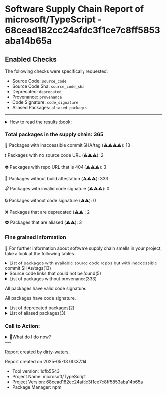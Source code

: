 
# Software Supply Chain Report of microsoft/TypeScript - 68cead182cc24afdc3f1ce7c8ff5853aba14b65a

## Enabled Checks
The following checks were specifically requested:

- Source Code: `source_code`
- Source Code Sha: `source_code_sha`
- Deprecated: `deprecated`
- Provenance: `provenance`
- Code Signature: `code_signature`
- Aliased Packages: `aliased_packages`

---


<details>
    <summary>How to read the results :book: </summary>
    
 Dirty-waters has analyzed your project dependencies and found different categories for each of them:

    
 - ⚠️⚠️⚠️⚠️ : critical severity 

    
 - ⚠️⚠️⚠️ : high severity 

    
 - ⚠️⚠️: medium severity 

    
 - ⚠️: low severity 

</details>
        

 ### Total packages in the supply chain: 365


:wrench: Packages with inaccessible commit SHA/tag (⚠️⚠️⚠️⚠️): 13

:heavy_exclamation_mark: Packages with no source code URL (⚠️⚠️⚠️): 2

:no_entry: Packages with repo URL that is 404 (⚠️⚠️⚠️): 3

:black_square_button: Packages without build attestation (⚠️⚠️⚠️): 333

:unlock: Packages with invalid code signature (⚠️⚠️⚠️): 0

:lock: Packages without code signature (⚠️⚠️): 0

:x: Packages that are deprecated (⚠️⚠️): 2

:alien: Packages that are aliased (⚠️⚠️): 3


### Fine grained information

:dolphin: For further information about software supply chain smells in your project, take a look at the following tables.

<details>
<summary>List of packages with available source code repos but with inaccessible commit SHAs/tags(13)</summary>
    


| package_name                         | sha_exists   | tag_version   | is_sha   | sha   | tag_url   | message                           |   status_code_for_sha | parent                                      |
|:-------------------------------------|:-------------|:--------------|:---------|:------|:----------|:----------------------------------|----------------------:|:--------------------------------------------|
| `@types/chai@4.3.20`                 | False        | `4.3.20`      | False    |       |           | Tag 4.3.20 not found in the repo  |                   404 | `[]`                                        |
| `@types/diff@5.2.3`                  | False        | `5.2.3`       | False    |       |           | Tag 5.2.3 not found in the repo   |                   404 | `[]`                                        |
| `@types/estree@1.0.6`                | False        | `1.0.6`       | False    |       |           | Tag 1.0.6 not found in the repo   |                   404 | `[]`                                        |
| `@types/istanbul-lib-coverage@2.0.6` | False        | `2.0.6`       | False    |       |           | Tag 2.0.6 not found in the repo   |                   404 | `[]`                                        |
| `@types/json-schema@7.0.15`          | False        | `7.0.15`      | False    |       |           | Tag 7.0.15 not found in the repo  |                   404 | `[]`                                        |
| `@types/minimist@1.2.5`              | False        | `1.2.5`       | False    |       |           | Tag 1.2.5 not found in the repo   |                   404 | `[]`                                        |
| `@types/mocha@10.0.10`               | False        | `10.0.10`     | False    |       |           | Tag 10.0.10 not found in the repo |                   404 | `[]`                                        |
| `@types/ms@0.7.34`                   | False        | `0.7.34`      | False    |       |           | Tag 0.7.34 not found in the repo  |                   404 | `[]`                                        |
| `@types/node@22.10.2`                | False        | `22.10.2`     | False    |       |           | Tag 22.10.2 not found in the repo |                   404 | `[]`                                        |
| `@types/source-map-support@0.5.10`   | False        | `0.5.10`      | False    |       |           | Tag 0.5.10 not found in the repo  |                   404 | `[]`                                        |
| `@types/which@3.0.4`                 | False        | `3.0.4`       | False    |       |           | Tag 3.0.4 not found in the repo   |                   404 | `[]`                                        |
| `keyv@4.5.4`                         | False        | `4.5.4`       | False    |       |           | Tag 4.5.4 not found in the repo   |                   404 | `[]`                                        |
| `lodash.merge@4.6.2`                 | False        | `4.6.2`       | False    |       |           | Tag 4.6.2 not found in the repo   |                   404 | `['@typescript-eslint/rule-tester@8.18.1']` |
</details>

<details>
<summary>Source code links that could not be found(5)</summary>
    


|   index | package_name             | github_url                                    | github_exists   | parent                       |
|--------:|:-------------------------|:----------------------------------------------|:----------------|:-----------------------------|
|       1 | `lz-utils@2.1.0`         | No_repo_info_found                            |                 | `[]`                         |
|       2 | `monocart-locator@1.0.2` | No_repo_info_found                            |                 | `[]`                         |
|       3 | `concat-map@0.0.1`       | https://github.com/substack/node-concat-map   | False           | `['brace-expansion@1.1.11']` |
|       4 | `file-entry-cache@8.0.0` | https://github.com/jaredwray/file-entry-cache | False           | `[]`                         |
|       5 | `flat-cache@4.0.1`       | https://github.com/jaredwray/flat-cache       | False           | `[]`                         |
</details>

<details>
<summary>List of packages without provenance(333)</summary>
    


| package_name                                  | provenance_in_version   | parent                                                                                                                                                                                                        |
|:----------------------------------------------|:------------------------|:--------------------------------------------------------------------------------------------------------------------------------------------------------------------------------------------------------------|
| `@bcoe/v8-coverage@1.0.1`                     | False                   | `[]`                                                                                                                                                                                                          |
| `@dprint/darwin-arm64@0.47.6`                 | False                   | `[]`                                                                                                                                                                                                          |
| `@dprint/darwin-x64@0.47.6`                   | False                   | `[]`                                                                                                                                                                                                          |
| `@dprint/formatter@0.4.1`                     | False                   | `[]`                                                                                                                                                                                                          |
| `@dprint/linux-arm64-glibc@0.47.6`            | False                   | `[]`                                                                                                                                                                                                          |
| `@dprint/linux-arm64-musl@0.47.6`             | False                   | `[]`                                                                                                                                                                                                          |
| `@dprint/linux-riscv64-glibc@0.47.6`          | False                   | `[]`                                                                                                                                                                                                          |
| `@dprint/linux-x64-glibc@0.47.6`              | False                   | `[]`                                                                                                                                                                                                          |
| `@dprint/linux-x64-musl@0.47.6`               | False                   | `[]`                                                                                                                                                                                                          |
| `@dprint/typescript@0.93.3`                   | False                   | `[]`                                                                                                                                                                                                          |
| `@dprint/win32-arm64@0.47.6`                  | False                   | `[]`                                                                                                                                                                                                          |
| `@dprint/win32-x64@0.47.6`                    | False                   | `[]`                                                                                                                                                                                                          |
| `@esbuild/aix-ppc64@0.24.0`                   | False                   | `[]`                                                                                                                                                                                                          |
| `@esbuild/android-arm64@0.24.0`               | False                   | `[]`                                                                                                                                                                                                          |
| `@esbuild/android-arm@0.24.0`                 | False                   | `[]`                                                                                                                                                                                                          |
| `@esbuild/android-x64@0.24.0`                 | False                   | `[]`                                                                                                                                                                                                          |
| `@esbuild/darwin-arm64@0.24.0`                | False                   | `[]`                                                                                                                                                                                                          |
| `@esbuild/darwin-x64@0.24.0`                  | False                   | `[]`                                                                                                                                                                                                          |
| `@esbuild/freebsd-arm64@0.24.0`               | False                   | `[]`                                                                                                                                                                                                          |
| `@esbuild/freebsd-x64@0.24.0`                 | False                   | `[]`                                                                                                                                                                                                          |
| `@esbuild/linux-arm64@0.24.0`                 | False                   | `[]`                                                                                                                                                                                                          |
| `@esbuild/linux-arm@0.24.0`                   | False                   | `[]`                                                                                                                                                                                                          |
| `@esbuild/linux-ia32@0.24.0`                  | False                   | `[]`                                                                                                                                                                                                          |
| `@esbuild/linux-loong64@0.24.0`               | False                   | `[]`                                                                                                                                                                                                          |
| `@esbuild/linux-mips64el@0.24.0`              | False                   | `[]`                                                                                                                                                                                                          |
| `@esbuild/linux-ppc64@0.24.0`                 | False                   | `[]`                                                                                                                                                                                                          |
| `@esbuild/linux-riscv64@0.24.0`               | False                   | `[]`                                                                                                                                                                                                          |
| `@esbuild/linux-s390x@0.24.0`                 | False                   | `[]`                                                                                                                                                                                                          |
| `@esbuild/linux-x64@0.24.0`                   | False                   | `[]`                                                                                                                                                                                                          |
| `@esbuild/netbsd-x64@0.24.0`                  | False                   | `[]`                                                                                                                                                                                                          |
| `@esbuild/openbsd-arm64@0.24.0`               | False                   | `[]`                                                                                                                                                                                                          |
| `@esbuild/openbsd-x64@0.24.0`                 | False                   | `[]`                                                                                                                                                                                                          |
| `@esbuild/sunos-x64@0.24.0`                   | False                   | `[]`                                                                                                                                                                                                          |
| `@esbuild/win32-arm64@0.24.0`                 | False                   | `[]`                                                                                                                                                                                                          |
| `@esbuild/win32-ia32@0.24.0`                  | False                   | `[]`                                                                                                                                                                                                          |
| `@esbuild/win32-x64@0.24.0`                   | False                   | `[]`                                                                                                                                                                                                          |
| `@esfx/cancelable@1.0.0`                      | False                   | `[]`                                                                                                                                                                                                          |
| `@esfx/canceltoken@1.0.0`                     | False                   | `[]`                                                                                                                                                                                                          |
| `@esfx/disposable@1.0.0`                      | False                   | `[]`                                                                                                                                                                                                          |
| `@eslint/js@9.17.0`                           | False                   | `['eslint@9.17.0']`                                                                                                                                                                                           |
| `@humanfs/core@0.19.1`                        | False                   | `[]`                                                                                                                                                                                                          |
| `@humanfs/node@0.16.6`                        | False                   | `[]`                                                                                                                                                                                                          |
| `@humanwhocodes/module-importer@1.0.1`        | False                   | `[]`                                                                                                                                                                                                          |
| `@humanwhocodes/retry@0.3.1`                  | False                   | `[]`                                                                                                                                                                                                          |
| `@humanwhocodes/retry@0.4.1`                  | False                   | `[]`                                                                                                                                                                                                          |
| `@isaacs/cliui@8.0.2`                         | False                   | `[]`                                                                                                                                                                                                          |
| `@istanbuljs/schema@0.1.3`                    | False                   | `[]`                                                                                                                                                                                                          |
| `@jridgewell/resolve-uri@3.1.2`               | False                   | `[]`                                                                                                                                                                                                          |
| `@jridgewell/sourcemap-codec@1.5.0`           | False                   | `[]`                                                                                                                                                                                                          |
| `@jridgewell/trace-mapping@0.3.25`            | False                   | `[]`                                                                                                                                                                                                          |
| `@nodelib/fs.scandir@2.1.5`                   | False                   | `['@nodelib/fs.walk@1.2.8']`                                                                                                                                                                                  |
| `@nodelib/fs.stat@2.0.5`                      | False                   | `['@nodelib/fs.scandir@2.1.5']`                                                                                                                                                                               |
| `@nodelib/fs.walk@1.2.8`                      | False                   | `['knip@5.41.0']`                                                                                                                                                                                             |
| `@pkgjs/parseargs@0.11.0`                     | False                   | `[]`                                                                                                                                                                                                          |
| `@snyk/github-codeowners@1.1.0`               | False                   | `['knip@5.41.0']`                                                                                                                                                                                             |
| `@types/chai@4.3.20`                          | False                   | `[]`                                                                                                                                                                                                          |
| `@types/diff@5.2.3`                           | False                   | `[]`                                                                                                                                                                                                          |
| `@types/estree@1.0.6`                         | False                   | `[]`                                                                                                                                                                                                          |
| `@types/istanbul-lib-coverage@2.0.6`          | False                   | `[]`                                                                                                                                                                                                          |
| `@types/json-schema@7.0.15`                   | False                   | `[]`                                                                                                                                                                                                          |
| `@types/minimist@1.2.5`                       | False                   | `[]`                                                                                                                                                                                                          |
| `@types/mocha@10.0.10`                        | False                   | `[]`                                                                                                                                                                                                          |
| `@types/ms@0.7.34`                            | False                   | `[]`                                                                                                                                                                                                          |
| `@types/node@22.10.2`                         | False                   | `[]`                                                                                                                                                                                                          |
| `@types/source-map-support@0.5.10`            | False                   | `[]`                                                                                                                                                                                                          |
| `@types/which@3.0.4`                          | False                   | `[]`                                                                                                                                                                                                          |
| `@typescript-eslint/eslint-plugin@8.18.1`     | False                   | `['typescript-eslint@8.18.1']`                                                                                                                                                                                |
| `@typescript-eslint/parser@8.18.1`            | False                   | `['typescript-eslint@8.18.1']`                                                                                                                                                                                |
| `@typescript-eslint/rule-tester@8.18.1`       | False                   | `[]`                                                                                                                                                                                                          |
| `@typescript-eslint/scope-manager@8.18.1`     | False                   | `['@typescript-eslint/parser@8.18.1', '@typescript-eslint/utils@8.18.1', '@typescript-eslint/eslint-plugin@8.18.1']`                                                                                          |
| `@typescript-eslint/type-utils@8.18.1`        | False                   | `['@typescript-eslint/eslint-plugin@8.18.1']`                                                                                                                                                                 |
| `@typescript-eslint/types@8.18.1`             | False                   | `['@typescript-eslint/parser@8.18.1', '@typescript-eslint/scope-manager@8.18.1', '@typescript-eslint/typescript-estree@8.18.1', '@typescript-eslint/visitor-keys@8.18.1', '@typescript-eslint/utils@8.18.1']` |
| `@typescript-eslint/typescript-estree@8.18.1` | False                   | `['@typescript-eslint/rule-tester@8.18.1', '@typescript-eslint/parser@8.18.1', '@typescript-eslint/type-utils@8.18.1', '@typescript-eslint/utils@8.18.1']`                                                    |
| `@typescript-eslint/utils@8.18.1`             | False                   | `['@typescript-eslint/rule-tester@8.18.1', '@typescript-eslint/type-utils@8.18.1', 'typescript-eslint@8.18.1', '@typescript-eslint/eslint-plugin@8.18.1']`                                                    |
| `@typescript-eslint/visitor-keys@8.18.1`      | False                   | `['@typescript-eslint/parser@8.18.1', '@typescript-eslint/scope-manager@8.18.1', '@typescript-eslint/typescript-estree@8.18.1', '@typescript-eslint/eslint-plugin@8.18.1']`                                   |
| `acorn-jsx@5.3.2`                             | False                   | `[]`                                                                                                                                                                                                          |
| `acorn-loose@8.4.0`                           | False                   | `[]`                                                                                                                                                                                                          |
| `acorn-walk@8.3.4`                            | False                   | `[]`                                                                                                                                                                                                          |
| `acorn@8.14.0`                                | False                   | `[]`                                                                                                                                                                                                          |
| `aggregate-error@3.1.0`                       | False                   | `[]`                                                                                                                                                                                                          |
| `ajv@6.12.6`                                  | False                   | `[]`                                                                                                                                                                                                          |
| `ansi-colors@4.1.3`                           | False                   | `[]`                                                                                                                                                                                                          |
| `ansi-regex@5.0.1`                            | False                   | `[]`                                                                                                                                                                                                          |
| `ansi-regex@6.1.0`                            | False                   | `[]`                                                                                                                                                                                                          |
| `ansi-styles@3.2.1`                           | False                   | `[]`                                                                                                                                                                                                          |
| `ansi-styles@4.3.0`                           | False                   | `[]`                                                                                                                                                                                                          |
| `ansi-styles@6.2.1`                           | False                   | `[]`                                                                                                                                                                                                          |
| `anymatch@3.1.3`                              | False                   | `[]`                                                                                                                                                                                                          |
| `argparse@2.0.1`                              | False                   | `[]`                                                                                                                                                                                                          |
| `array-back@4.0.2`                            | False                   | `[]`                                                                                                                                                                                                          |
| `assertion-error@1.1.0`                       | False                   | `[]`                                                                                                                                                                                                          |
| `azure-devops-node-api@14.1.0`                | False                   | `[]`                                                                                                                                                                                                          |
| `balanced-match@1.0.2`                        | False                   | `[]`                                                                                                                                                                                                          |
| `before-after-hook@3.0.2`                     | False                   | `[]`                                                                                                                                                                                                          |
| `binary-extensions@2.3.0`                     | False                   | `[]`                                                                                                                                                                                                          |
| `brace-expansion@1.1.11`                      | False                   | `[]`                                                                                                                                                                                                          |
| `brace-expansion@2.0.1`                       | False                   | `[]`                                                                                                                                                                                                          |
| `braces@3.0.3`                                | False                   | `[]`                                                                                                                                                                                                          |
| `browser-stdout@1.3.1`                        | False                   | `[]`                                                                                                                                                                                                          |
| `buffer-from@1.1.2`                           | False                   | `[]`                                                                                                                                                                                                          |
| `c8@10.1.3`                                   | False                   | `[]`                                                                                                                                                                                                          |
| `call-bind-apply-helpers@1.0.1`               | False                   | `[]`                                                                                                                                                                                                          |
| `call-bound@1.0.3`                            | False                   | `[]`                                                                                                                                                                                                          |
| `callsites@3.1.0`                             | False                   | `[]`                                                                                                                                                                                                          |
| `camelcase@6.3.0`                             | False                   | `[]`                                                                                                                                                                                                          |
| `chai@4.5.0`                                  | False                   | `[]`                                                                                                                                                                                                          |
| `chalk@2.4.2`                                 | False                   | `[]`                                                                                                                                                                                                          |
| `chalk@4.1.2`                                 | False                   | `[]`                                                                                                                                                                                                          |
| `check-error@1.0.3`                           | False                   | `[]`                                                                                                                                                                                                          |
| `clean-stack@2.2.0`                           | False                   | `[]`                                                                                                                                                                                                          |
| `cliui@7.0.4`                                 | False                   | `[]`                                                                                                                                                                                                          |
| `cliui@8.0.1`                                 | False                   | `[]`                                                                                                                                                                                                          |
| `clone@1.0.4`                                 | False                   | `[]`                                                                                                                                                                                                          |
| `color-convert@1.9.3`                         | False                   | `[]`                                                                                                                                                                                                          |
| `color-convert@2.0.1`                         | False                   | `[]`                                                                                                                                                                                                          |
| `color-name@1.1.3`                            | False                   | `['color-convert@1.9.3']`                                                                                                                                                                                     |
| `color-name@1.1.4`                            | False                   | `[]`                                                                                                                                                                                                          |
| `command-line-usage@6.1.3`                    | False                   | `[]`                                                                                                                                                                                                          |
| `commander@12.1.0`                            | False                   | `[]`                                                                                                                                                                                                          |
| `commander@4.1.1`                             | False                   | `[]`                                                                                                                                                                                                          |
| `comment-parser@1.4.1`                        | False                   | `[]`                                                                                                                                                                                                          |
| `concat-map@0.0.1`                            | False                   | `['brace-expansion@1.1.11']`                                                                                                                                                                                  |
| `console-grid@2.2.2`                          | False                   | `[]`                                                                                                                                                                                                          |
| `convert-source-map@2.0.0`                    | False                   | `[]`                                                                                                                                                                                                          |
| `cross-spawn@7.0.6`                           | False                   | `[]`                                                                                                                                                                                                          |
| `debug@4.4.0`                                 | False                   | `[]`                                                                                                                                                                                                          |
| `decamelize@4.0.0`                            | False                   | `[]`                                                                                                                                                                                                          |
| `deep-eql@4.1.4`                              | False                   | `[]`                                                                                                                                                                                                          |
| `deep-extend@0.6.0`                           | False                   | `[]`                                                                                                                                                                                                          |
| `deep-is@0.1.4`                               | False                   | `[]`                                                                                                                                                                                                          |
| `defaults@1.0.4`                              | False                   | `[]`                                                                                                                                                                                                          |
| `des.js@1.1.0`                                | False                   | `[]`                                                                                                                                                                                                          |
| `diff@5.2.0`                                  | False                   | `[]`                                                                                                                                                                                                          |
| `dprint@0.47.6`                               | False                   | `[]`                                                                                                                                                                                                          |
| `dunder-proto@1.0.1`                          | False                   | `[]`                                                                                                                                                                                                          |
| `eastasianwidth@0.2.0`                        | False                   | `[]`                                                                                                                                                                                                          |
| `easy-table@1.2.0`                            | False                   | `['knip@5.41.0']`                                                                                                                                                                                             |
| `eight-colors@1.3.1`                          | False                   | `[]`                                                                                                                                                                                                          |
| `emoji-regex@8.0.0`                           | False                   | `[]`                                                                                                                                                                                                          |
| `emoji-regex@9.2.2`                           | False                   | `[]`                                                                                                                                                                                                          |
| `enhanced-resolve@5.17.1`                     | False                   | `[]`                                                                                                                                                                                                          |
| `es-define-property@1.0.1`                    | False                   | `[]`                                                                                                                                                                                                          |
| `es-errors@1.3.0`                             | False                   | `[]`                                                                                                                                                                                                          |
| `es-object-atoms@1.0.0`                       | False                   | `[]`                                                                                                                                                                                                          |
| `esbuild@0.24.0`                              | False                   | `[]`                                                                                                                                                                                                          |
| `escalade@3.2.0`                              | False                   | `[]`                                                                                                                                                                                                          |
| `escape-string-regexp@1.0.5`                  | False                   | `[]`                                                                                                                                                                                                          |
| `escape-string-regexp@4.0.0`                  | False                   | `[]`                                                                                                                                                                                                          |
| `eslint-formatter-autolinkable-stylish@1.4.0` | False                   | `[]`                                                                                                                                                                                                          |
| `eslint-plugin-regexp@2.7.0`                  | False                   | `[]`                                                                                                                                                                                                          |
| `eslint@9.17.0`                               | False                   | `[]`                                                                                                                                                                                                          |
| `esquery@1.6.0`                               | False                   | `[]`                                                                                                                                                                                                          |
| `esrecurse@4.3.0`                             | False                   | `[]`                                                                                                                                                                                                          |
| `estraverse@5.3.0`                            | False                   | `[]`                                                                                                                                                                                                          |
| `esutils@2.0.3`                               | False                   | `[]`                                                                                                                                                                                                          |
| `fast-deep-equal@3.1.3`                       | False                   | `[]`                                                                                                                                                                                                          |
| `fast-glob@3.3.2`                             | False                   | `[]`                                                                                                                                                                                                          |
| `fast-json-stable-stringify@2.1.0`            | False                   | `[]`                                                                                                                                                                                                          |
| `fast-levenshtein@2.0.6`                      | False                   | `[]`                                                                                                                                                                                                          |
| `fast-xml-parser@4.5.1`                       | False                   | `[]`                                                                                                                                                                                                          |
| `fastest-levenshtein@1.0.16`                  | False                   | `[]`                                                                                                                                                                                                          |
| `fastq@1.17.1`                                | False                   | `[]`                                                                                                                                                                                                          |
| `file-entry-cache@8.0.0`                      | False                   | `[]`                                                                                                                                                                                                          |
| `fill-range@7.1.1`                            | False                   | `[]`                                                                                                                                                                                                          |
| `find-up@5.0.0`                               | False                   | `[]`                                                                                                                                                                                                          |
| `flat-cache@4.0.1`                            | False                   | `[]`                                                                                                                                                                                                          |
| `flat@5.0.2`                                  | False                   | `[]`                                                                                                                                                                                                          |
| `flatted@3.3.2`                               | False                   | `[]`                                                                                                                                                                                                          |
| `foreground-child@3.3.0`                      | False                   | `[]`                                                                                                                                                                                                          |
| `fs.realpath@1.0.0`                           | False                   | `[]`                                                                                                                                                                                                          |
| `fsevents@2.3.2`                              | False                   | `[]`                                                                                                                                                                                                          |
| `fsevents@2.3.3`                              | False                   | `[]`                                                                                                                                                                                                          |
| `function-bind@1.1.2`                         | False                   | `[]`                                                                                                                                                                                                          |
| `get-caller-file@2.0.5`                       | False                   | `[]`                                                                                                                                                                                                          |
| `get-func-name@2.0.2`                         | False                   | `[]`                                                                                                                                                                                                          |
| `get-intrinsic@1.2.6`                         | False                   | `[]`                                                                                                                                                                                                          |
| `glob-parent@5.1.2`                           | False                   | `[]`                                                                                                                                                                                                          |
| `glob-parent@6.0.2`                           | False                   | `[]`                                                                                                                                                                                                          |
| `glob@10.4.5`                                 | False                   | `[]`                                                                                                                                                                                                          |
| `glob@8.1.0`                                  | False                   | `[]`                                                                                                                                                                                                          |
| `globals@14.0.0`                              | False                   | `[]`                                                                                                                                                                                                          |
| `globals@15.13.0`                             | False                   | `[]`                                                                                                                                                                                                          |
| `gopd@1.2.0`                                  | False                   | `[]`                                                                                                                                                                                                          |
| `graceful-fs@4.2.11`                          | False                   | `[]`                                                                                                                                                                                                          |
| `graphemer@1.4.0`                             | False                   | `[]`                                                                                                                                                                                                          |
| `has-flag@3.0.0`                              | False                   | `[]`                                                                                                                                                                                                          |
| `has-flag@4.0.0`                              | False                   | `[]`                                                                                                                                                                                                          |
| `has-symbols@1.1.0`                           | False                   | `[]`                                                                                                                                                                                                          |
| `hasown@2.0.2`                                | False                   | `[]`                                                                                                                                                                                                          |
| `he@1.2.0`                                    | False                   | `[]`                                                                                                                                                                                                          |
| `html-escaper@2.0.2`                          | False                   | `[]`                                                                                                                                                                                                          |
| `ignore@5.3.2`                                | False                   | `[]`                                                                                                                                                                                                          |
| `import-fresh@3.3.0`                          | False                   | `[]`                                                                                                                                                                                                          |
| `imurmurhash@0.1.4`                           | False                   | `[]`                                                                                                                                                                                                          |
| `indent-string@4.0.0`                         | False                   | `[]`                                                                                                                                                                                                          |
| `inflight@1.0.6`                              | False                   | `[]`                                                                                                                                                                                                          |
| `inherits@2.0.4`                              | False                   | `[]`                                                                                                                                                                                                          |
| `irregular-plurals@3.5.0`                     | False                   | `[]`                                                                                                                                                                                                          |
| `is-binary-path@2.1.0`                        | False                   | `[]`                                                                                                                                                                                                          |
| `is-extglob@2.1.1`                            | False                   | `[]`                                                                                                                                                                                                          |
| `is-fullwidth-code-point@3.0.0`               | False                   | `[]`                                                                                                                                                                                                          |
| `is-glob@4.0.3`                               | False                   | `[]`                                                                                                                                                                                                          |
| `is-number@7.0.0`                             | False                   | `[]`                                                                                                                                                                                                          |
| `is-plain-obj@2.1.0`                          | False                   | `[]`                                                                                                                                                                                                          |
| `is-unicode-supported@0.1.0`                  | False                   | `[]`                                                                                                                                                                                                          |
| `isexe@2.0.0`                                 | False                   | `[]`                                                                                                                                                                                                          |
| `istanbul-lib-coverage@3.2.2`                 | False                   | `[]`                                                                                                                                                                                                          |
| `istanbul-lib-report@3.0.1`                   | False                   | `[]`                                                                                                                                                                                                          |
| `istanbul-reports@3.1.7`                      | False                   | `[]`                                                                                                                                                                                                          |
| `jackspeak@3.4.3`                             | False                   | `[]`                                                                                                                                                                                                          |
| `jiti@2.4.2`                                  | False                   | `[]`                                                                                                                                                                                                          |
| `js-md4@0.3.2`                                | False                   | `[]`                                                                                                                                                                                                          |
| `js-yaml@4.1.0`                               | False                   | `[]`                                                                                                                                                                                                          |
| `jsdoc-type-pratt-parser@4.1.0`               | False                   | `[]`                                                                                                                                                                                                          |
| `json-buffer@3.0.1`                           | False                   | `['keyv@4.5.4']`                                                                                                                                                                                              |
| `json-schema-traverse@0.4.1`                  | False                   | `[]`                                                                                                                                                                                                          |
| `json-stable-stringify-without-jsonify@1.0.1` | False                   | `[]`                                                                                                                                                                                                          |
| `jsonc-parser@3.3.1`                          | False                   | `[]`                                                                                                                                                                                                          |
| `keyv@4.5.4`                                  | False                   | `[]`                                                                                                                                                                                                          |
| `knip@5.41.0`                                 | False                   | `[]`                                                                                                                                                                                                          |
| `levn@0.4.1`                                  | False                   | `[]`                                                                                                                                                                                                          |
| `locate-path@6.0.0`                           | False                   | `[]`                                                                                                                                                                                                          |
| `lodash.merge@4.6.2`                          | False                   | `['@typescript-eslint/rule-tester@8.18.1']`                                                                                                                                                                   |
| `log-symbols@4.1.0`                           | False                   | `[]`                                                                                                                                                                                                          |
| `loupe@2.3.7`                                 | False                   | `[]`                                                                                                                                                                                                          |
| `lru-cache@10.4.3`                            | False                   | `[]`                                                                                                                                                                                                          |
| `lz-utils@2.1.0`                              | False                   | `[]`                                                                                                                                                                                                          |
| `make-dir@4.0.0`                              | False                   | `[]`                                                                                                                                                                                                          |
| `math-intrinsics@1.0.0`                       | False                   | `[]`                                                                                                                                                                                                          |
| `merge2@1.4.1`                                | False                   | `[]`                                                                                                                                                                                                          |
| `micromatch@4.0.8`                            | False                   | `[]`                                                                                                                                                                                                          |
| `minimalistic-assert@1.0.1`                   | False                   | `[]`                                                                                                                                                                                                          |
| `minimatch@3.1.2`                             | False                   | `[]`                                                                                                                                                                                                          |
| `minimatch@5.1.6`                             | False                   | `[]`                                                                                                                                                                                                          |
| `minimatch@9.0.5`                             | False                   | `[]`                                                                                                                                                                                                          |
| `minimist@1.2.8`                              | False                   | `[]`                                                                                                                                                                                                          |
| `minipass@7.1.2`                              | False                   | `[]`                                                                                                                                                                                                          |
| `mocha-fivemat-progress-reporter@0.1.0`       | False                   | `[]`                                                                                                                                                                                                          |
| `monocart-coverage-reports@2.11.4`            | False                   | `[]`                                                                                                                                                                                                          |
| `monocart-locator@1.0.2`                      | False                   | `[]`                                                                                                                                                                                                          |
| `ms@2.1.3`                                    | False                   | `[]`                                                                                                                                                                                                          |
| `natural-compare@1.4.0`                       | False                   | `[]`                                                                                                                                                                                                          |
| `normalize-path@3.0.0`                        | False                   | `[]`                                                                                                                                                                                                          |
| `object-inspect@1.13.3`                       | False                   | `[]`                                                                                                                                                                                                          |
| `once@1.4.0`                                  | False                   | `[]`                                                                                                                                                                                                          |
| `optionator@0.9.4`                            | False                   | `[]`                                                                                                                                                                                                          |
| `p-limit@3.1.0`                               | False                   | `[]`                                                                                                                                                                                                          |
| `p-locate@5.0.0`                              | False                   | `[]`                                                                                                                                                                                                          |
| `p-map@4.0.0`                                 | False                   | `[]`                                                                                                                                                                                                          |
| `package-json-from-dist@1.0.1`                | False                   | `[]`                                                                                                                                                                                                          |
| `parent-module@1.0.1`                         | False                   | `[]`                                                                                                                                                                                                          |
| `parse-ms@3.0.0`                              | False                   | `[]`                                                                                                                                                                                                          |
| `parse-ms@4.0.0`                              | False                   | `[]`                                                                                                                                                                                                          |
| `path-exists@4.0.0`                           | False                   | `[]`                                                                                                                                                                                                          |
| `path-key@3.1.1`                              | False                   | `[]`                                                                                                                                                                                                          |
| `path-scurry@1.11.1`                          | False                   | `[]`                                                                                                                                                                                                          |
| `pathval@1.1.1`                               | False                   | `[]`                                                                                                                                                                                                          |
| `picocolors@1.1.1`                            | False                   | `[]`                                                                                                                                                                                                          |
| `picomatch@2.3.1`                             | False                   | `[]`                                                                                                                                                                                                          |
| `picomatch@4.0.2`                             | False                   | `[]`                                                                                                                                                                                                          |
| `plur@4.0.0`                                  | False                   | `[]`                                                                                                                                                                                                          |
| `prelude-ls@1.2.1`                            | False                   | `[]`                                                                                                                                                                                                          |
| `pretty-ms@8.0.0`                             | False                   | `[]`                                                                                                                                                                                                          |
| `pretty-ms@9.2.0`                             | False                   | `[]`                                                                                                                                                                                                          |
| `punycode@2.3.1`                              | False                   | `[]`                                                                                                                                                                                                          |
| `qs@6.13.1`                                   | False                   | `[]`                                                                                                                                                                                                          |
| `queue-microtask@1.2.3`                       | False                   | `[]`                                                                                                                                                                                                          |
| `randombytes@2.1.0`                           | False                   | `[]`                                                                                                                                                                                                          |
| `readdirp@3.6.0`                              | False                   | `[]`                                                                                                                                                                                                          |
| `reduce-flatten@2.0.0`                        | False                   | `[]`                                                                                                                                                                                                          |
| `refa@0.12.1`                                 | False                   | `[]`                                                                                                                                                                                                          |
| `regexp-ast-analysis@0.7.1`                   | False                   | `[]`                                                                                                                                                                                                          |
| `require-directory@2.1.1`                     | False                   | `[]`                                                                                                                                                                                                          |
| `resolve-from@4.0.0`                          | False                   | `[]`                                                                                                                                                                                                          |
| `reusify@1.0.4`                               | False                   | `[]`                                                                                                                                                                                                          |
| `run-parallel@1.2.0`                          | False                   | `[]`                                                                                                                                                                                                          |
| `safe-buffer@5.2.1`                           | False                   | `[]`                                                                                                                                                                                                          |
| `scslre@0.3.0`                                | False                   | `[]`                                                                                                                                                                                                          |
| `serialize-javascript@6.0.2`                  | False                   | `[]`                                                                                                                                                                                                          |
| `shebang-command@2.0.0`                       | False                   | `[]`                                                                                                                                                                                                          |
| `shebang-regex@3.0.0`                         | False                   | `[]`                                                                                                                                                                                                          |
| `side-channel-list@1.0.0`                     | False                   | `[]`                                                                                                                                                                                                          |
| `side-channel-map@1.0.1`                      | False                   | `[]`                                                                                                                                                                                                          |
| `side-channel-weakmap@1.0.2`                  | False                   | `[]`                                                                                                                                                                                                          |
| `side-channel@1.1.0`                          | False                   | `[]`                                                                                                                                                                                                          |
| `signal-exit@4.1.0`                           | False                   | `[]`                                                                                                                                                                                                          |
| `smol-toml@1.3.1`                             | False                   | `[]`                                                                                                                                                                                                          |
| `source-map-support@0.5.21`                   | False                   | `[]`                                                                                                                                                                                                          |
| `source-map@0.6.1`                            | False                   | `[]`                                                                                                                                                                                                          |
| `string-width@4.2.3`                          | False                   | `[]`                                                                                                                                                                                                          |
| `string-width@5.1.2`                          | False                   | `[]`                                                                                                                                                                                                          |
| `strip-ansi@6.0.1`                            | False                   | `[]`                                                                                                                                                                                                          |
| `strip-ansi@7.1.0`                            | False                   | `[]`                                                                                                                                                                                                          |
| `strip-json-comments@3.1.1`                   | False                   | `[]`                                                                                                                                                                                                          |
| `strip-json-comments@5.0.1`                   | False                   | `['knip@5.41.0']`                                                                                                                                                                                             |
| `strnum@1.0.5`                                | False                   | `[]`                                                                                                                                                                                                          |
| `summary@2.1.0`                               | False                   | `['knip@5.41.0']`                                                                                                                                                                                             |
| `supports-color@5.5.0`                        | False                   | `[]`                                                                                                                                                                                                          |
| `supports-color@7.2.0`                        | False                   | `[]`                                                                                                                                                                                                          |
| `supports-color@8.1.1`                        | False                   | `[]`                                                                                                                                                                                                          |
| `table-layout@1.0.2`                          | False                   | `[]`                                                                                                                                                                                                          |
| `tapable@2.2.1`                               | False                   | `[]`                                                                                                                                                                                                          |
| `test-exclude@7.0.1`                          | False                   | `[]`                                                                                                                                                                                                          |
| `to-regex-range@5.0.1`                        | False                   | `[]`                                                                                                                                                                                                          |
| `tslib@2.8.1`                                 | False                   | `[]`                                                                                                                                                                                                          |
| `tunnel@0.0.6`                                | False                   | `['typed-rest-client@2.1.0', 'azure-devops-node-api@14.1.0']`                                                                                                                                                 |
| `type-check@0.4.0`                            | False                   | `[]`                                                                                                                                                                                                          |
| `type-detect@4.1.0`                           | False                   | `[]`                                                                                                                                                                                                          |
| `typed-rest-client@2.1.0`                     | False                   | `['azure-devops-node-api@14.1.0']`                                                                                                                                                                            |
| `typescript-eslint@8.18.1`                    | False                   | `[]`                                                                                                                                                                                                          |
| `typescript@5.7.2`                            | False                   | `[]`                                                                                                                                                                                                          |
| `typical@5.2.0`                               | False                   | `[]`                                                                                                                                                                                                          |
| `underscore@1.13.7`                           | False                   | `[]`                                                                                                                                                                                                          |
| `undici-types@6.20.0`                         | False                   | `[]`                                                                                                                                                                                                          |
| `universal-user-agent@7.0.2`                  | False                   | `[]`                                                                                                                                                                                                          |
| `uri-js@4.4.1`                                | False                   | `[]`                                                                                                                                                                                                          |
| `v8-to-istanbul@9.3.0`                        | False                   | `[]`                                                                                                                                                                                                          |
| `wcwidth@1.0.1`                               | False                   | `[]`                                                                                                                                                                                                          |
| `which@2.0.2`                                 | False                   | `[]`                                                                                                                                                                                                          |
| `word-wrap@1.2.5`                             | False                   | `[]`                                                                                                                                                                                                          |
| `wordwrapjs@4.0.1`                            | False                   | `[]`                                                                                                                                                                                                          |
| `workerpool@6.5.1`                            | False                   | `[]`                                                                                                                                                                                                          |
| `wrap-ansi@7.0.0`                             | False                   | `[]`                                                                                                                                                                                                          |
| `wrap-ansi@8.1.0`                             | False                   | `[]`                                                                                                                                                                                                          |
| `wrappy@1.0.2`                                | False                   | `[]`                                                                                                                                                                                                          |
| `y18n@5.0.8`                                  | False                   | `[]`                                                                                                                                                                                                          |
| `yargs-parser@20.2.9`                         | False                   | `[]`                                                                                                                                                                                                          |
| `yargs-parser@21.1.1`                         | False                   | `[]`                                                                                                                                                                                                          |
| `yargs-unparser@2.0.0`                        | False                   | `[]`                                                                                                                                                                                                          |
| `yargs@16.2.0`                                | False                   | `[]`                                                                                                                                                                                                          |
| `yargs@17.7.2`                                | False                   | `[]`                                                                                                                                                                                                          |
| `yocto-queue@0.1.0`                           | False                   | `[]`                                                                                                                                                                                                          |
| `zod-validation-error@3.4.0`                  | False                   | `[]`                                                                                                                                                                                                          |
</details>

All packages have valid code signature.

All packages have code signature.

<details>
<summary>List of deprecated packages(2)</summary>
    


| package_name     | deprecated_in_version   | all_deprecated   | parent   |
|:-----------------|:------------------------|:-----------------|:---------|
| `glob@8.1.0`     | True                    | False            | `[]`     |
| `inflight@1.0.6` | True                    | True             | `[]`     |
</details>

<details>
<summary>List of aliased packages(3)</summary>
    


| package_name         | aliased_package_name   | parent   |
|:---------------------|:-----------------------|:---------|
| `string-width@4.2.3` | `string-width-cjs`     | `[]`     |
| `strip-ansi@6.0.1`   | `strip-ansi-cjs`       | `[]`     |
| `wrap-ansi@7.0.0`    | `wrap-ansi-cjs`        | `[]`     |
</details>

### Call to Action:

<details>
<summary>👻What do I do now? </summary>


For packages **without source code & accessible SHA/release tags**:

- **Why?** Missing or inaccessible source code makes it impossible to audit the package for security vulnerabilities or malicious code.

1. Pull Request to the maintainer of dependency, requesting correct repository metadata and proper versioning/tagging. 


For **deprecated** packages:

- **Why?** Deprecated packages may contain known security issues and are no longer maintained, putting your project at risk.

1. Confirm the maintainer's deprecation intention 
2. Check for not deprecated versions

For packages **without code signature**:

- **Why?** Code signatures help verify the authenticity and integrity of the package, ensuring it hasn't been tampered with.

1. Open an issue in the dependency's repository to request the inclusion of code signature in the CI/CD pipeline. 


For packages **with invalid code signature**:

- **Why?** Invalid signatures could indicate tampering or compromised build processes.

1. It's recommended to verify the code signature and contact the maintainer to fix the issue.

For packages **without provenance**:

- **Why?** Without provenance, there's no way to verify that the package was built from the claimed source code, making supply chain attacks possible.

1. Open an issue in the dependency's repository to request the inclusion of provenance and build attestation in the CI/CD pipeline.

For packages that are **aliased**:

- **Why?** Aliased packages may hide malicious dependencies under seemingly legitimate names.

1. Check the aliased package and its repository to verify the alias is not malicious.
</details>
---

Report created by [dirty-waters](https://github.com/chains-project/dirty-waters/).

Report created on 2025-05-13 00:37:14
- Tool version: 1dfb5543
- Project Name: microsoft/TypeScript
- Project Version: 68cead182cc24afdc3f1ce7c8ff5853aba14b65a
- Package Manager: npm
